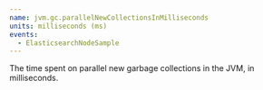 ```yaml
---
name: jvm.gc.parallelNewCollectionsInMilliseconds
units: milliseconds (ms)
events:
  - ElasticsearchNodeSample
---
```


The time spent on parallel new garbage collections in the JVM, in milliseconds.